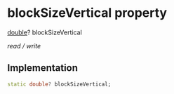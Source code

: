 


# blockSizeVertical property







[double](https://api.flutter.dev/flutter/dart-core/double-class.html)? blockSizeVertical
  
_<span class="feature">read / write</span>_






## Implementation

```dart
static double? blockSizeVertical;
```







